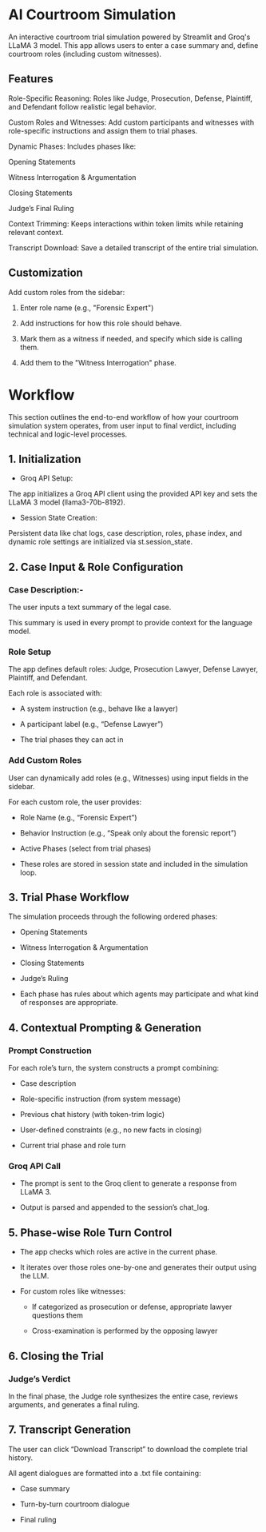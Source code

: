 
# AI Courtroom Simulation
An interactive courtroom trial simulation powered by Streamlit and Groq's LLaMA 3 model. This app allows users to enter a case summary and, define courtroom roles (including custom witnesses).


## Features
 Role-Specific Reasoning: Roles like Judge, Prosecution, Defense, Plaintiff, and Defendant follow realistic legal behavior.

 Custom Roles and Witnesses: Add custom participants and witnesses with role-specific instructions and assign them to trial phases.

Dynamic Phases: Includes phases like:

Opening Statements

Witness Interrogation & Argumentation

Closing Statements

Judge’s Final Ruling

Context Trimming: Keeps interactions within token limits while retaining relevant context.

Transcript Download: Save a detailed transcript of the entire trial simulation.


## Customization
Add custom roles from the sidebar:

1) Enter role name (e.g., "Forensic Expert")

2) Add instructions for how this role should behave.

3) Mark them as a witness if needed, and specify which side is calling them.

4) Add them to the "Witness Interrogation" phase.


# Workflow
This section outlines the end-to-end workflow of how your courtroom simulation system operates, from user input to final verdict, including technical and logic-level processes.

## 1. Initialization


- Groq API Setup: 

The app initializes a Groq API client using the provided API key and sets the LLaMA 3 model (llama3-70b-8192).

- Session State Creation: 

Persistent data like chat logs, case description, roles, phase index, and dynamic role settings are initialized via st.session_state.

## 2. Case Input & Role Configuration
### Case Description:-

The user inputs a text summary of the legal case.

This summary is used in every prompt to provide context for the language model.

### Role Setup
The app defines default roles: Judge, Prosecution Lawyer, Defense Lawyer, Plaintiff, and Defendant.

Each role is associated with:

- A system instruction (e.g., behave like a lawyer)

- A participant label (e.g., “Defense Lawyer”)

- The trial phases they can act in

### Add Custom Roles
User can dynamically add roles (e.g., Witnesses) using input fields in the sidebar.

For each custom role, the user provides:

- Role Name (e.g., “Forensic Expert”)

- Behavior Instruction (e.g., “Speak only about the forensic report”)

- Active Phases (select from trial phases)

- These roles are stored in session state and included in the simulation loop.

## 3. Trial Phase Workflow
The simulation proceeds through the following ordered phases:

- Opening Statements

- Witness Interrogation & Argumentation

- Closing Statements

- Judge’s Ruling

- Each phase has rules about which agents may participate and what kind of responses are appropriate.

## 4. Contextual Prompting & Generation
### Prompt Construction
For each role’s turn, the system constructs a prompt combining:

- Case description

- Role-specific instruction (from system message)

- Previous chat history (with token-trim logic)

- User-defined constraints (e.g., no new facts in closing)

- Current trial phase and role turn

### Groq API Call
- The prompt is sent to the Groq client to generate a response from LLaMA 3.

- Output is parsed and appended to the session’s chat_log.

## 5. Phase-wise Role Turn Control
- The app checks which roles are active in the current phase.

- It iterates over those roles one-by-one and generates their output using the LLM.

- For custom roles like witnesses:

  -  If categorized as prosecution or defense, appropriate lawyer questions them

  - Cross-examination is performed by the opposing lawyer

## 6. Closing the Trial
### Judge’s Verdict

In the final phase, the Judge role synthesizes the entire case, reviews arguments, and generates a final ruling.

## 7. Transcript Generation
The user can click “Download Transcript” to download the complete trial history.

All agent dialogues are formatted into a .txt file containing:

- Case summary

- Turn-by-turn courtroom dialogue

- Final ruling


